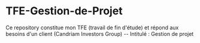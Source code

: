 # TFE-Gestion-de-Projet
Ce repository constitue mon TFE (travail de fin d'étude) et répond aux besoins d'un client (Candriam Investors Group) -- Intitulé : Gestion de projet
